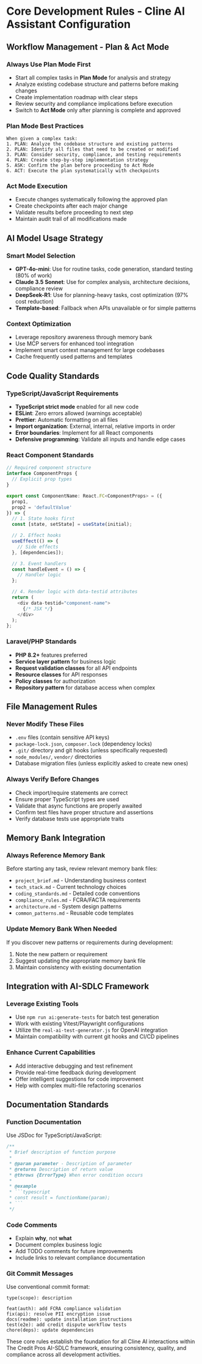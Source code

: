 # Core Development Rules - Cline AI Assistant Configuration

## Workflow Management - Plan & Act Mode

### Always Use Plan Mode First

- Start all complex tasks in **Plan Mode** for analysis and strategy
- Analyze existing codebase structure and patterns before making changes
- Create implementation roadmap with clear steps
- Review security and compliance implications before execution
- Switch to **Act Mode** only after planning is complete and approved

### Plan Mode Best Practices

```
When given a complex task:
1. PLAN: Analyze the codebase structure and existing patterns
2. PLAN: Identify all files that need to be created or modified
3. PLAN: Consider security, compliance, and testing requirements
4. PLAN: Create step-by-step implementation strategy
5. ASK: Confirm the plan before proceeding to Act Mode
6. ACT: Execute the plan systematically with checkpoints
```

### Act Mode Execution

- Execute changes systematically following the approved plan
- Create checkpoints after each major change
- Validate results before proceeding to next step
- Maintain audit trail of all modifications made

## AI Model Usage Strategy

### Smart Model Selection

- **GPT-4o-mini**: Use for routine tasks, code generation, standard testing (80% of work)
- **Claude 3.5 Sonnet**: Use for complex analysis, architecture decisions, compliance review
- **DeepSeek-R1**: Use for planning-heavy tasks, cost optimization (97% cost reduction)
- **Template-based**: Fallback when APIs unavailable or for simple patterns

### Context Optimization

- Leverage repository awareness through memory bank
- Use MCP servers for enhanced tool integration
- Implement smart context management for large codebases
- Cache frequently used patterns and templates

## Code Quality Standards

### TypeScript/JavaScript Requirements

- **TypeScript strict mode** enabled for all new code
- **ESLint**: Zero errors allowed (warnings acceptable)
- **Prettier**: Automatic formatting on all files
- **Import organization**: External, internal, relative imports in order
- **Error boundaries**: Implement for all React components
- **Defensive programming**: Validate all inputs and handle edge cases

### React Component Standards

```typescript
// Required component structure
interface ComponentProps {
  // Explicit prop types
}

export const ComponentName: React.FC<ComponentProps> = ({
  prop1,
  prop2 = 'defaultValue'
}) => {
  // 1. State hooks first
  const [state, setState] = useState(initial);

  // 2. Effect hooks
  useEffect(() => {
    // Side effects
  }, [dependencies]);

  // 3. Event handlers
  const handleEvent = () => {
    // Handler logic
  };

  // 4. Render logic with data-testid attributes
  return (
    <div data-testid="component-name">
      {/* JSX */}
    </div>
  );
};
```

### Laravel/PHP Standards

- **PHP 8.2+** features preferred
- **Service layer pattern** for business logic
- **Request validation classes** for all API endpoints
- **Resource classes** for API responses
- **Policy classes** for authorization
- **Repository pattern** for database access when complex

## File Management Rules

### Never Modify These Files

- `.env` files (contain sensitive API keys)
- `package-lock.json`, `composer.lock` (dependency locks)
- `.git/` directory and git hooks (unless specifically requested)
- `node_modules/`, `vendor/` directories
- Database migration files (unless explicitly asked to create new ones)

### Always Verify Before Changes

- Check import/require statements are correct
- Ensure proper TypeScript types are used
- Validate that async functions are properly awaited
- Confirm test files have proper structure and assertions
- Verify database tests use appropriate traits

## Memory Bank Integration

### Always Reference Memory Bank

Before starting any task, review relevant memory bank files:

- `project_brief.md` - Understanding business context
- `tech_stack.md` - Current technology choices
- `coding_standards.md` - Detailed code conventions
- `compliance_rules.md` - FCRA/FACTA requirements
- `architecture.md` - System design patterns
- `common_patterns.md` - Reusable code templates

### Update Memory Bank When Needed

If you discover new patterns or requirements during development:

1. Note the new pattern or requirement
2. Suggest updating the appropriate memory bank file
3. Maintain consistency with existing documentation

## Integration with AI-SDLC Framework

### Leverage Existing Tools

- Use `npm run ai:generate-tests` for batch test generation
- Work with existing Vitest/Playwright configurations
- Utilize the `real-ai-test-generator.js` for OpenAI integration
- Maintain compatibility with current git hooks and CI/CD pipelines

### Enhance Current Capabilities

- Add interactive debugging and test refinement
- Provide real-time feedback during development
- Offer intelligent suggestions for code improvement
- Help with complex multi-file refactoring scenarios

## Documentation Standards

### Function Documentation

Use JSDoc for TypeScript/JavaScript:

````typescript
/**
 * Brief description of function purpose
 *
 * @param parameter - Description of parameter
 * @returns Description of return value
 * @throws {ErrorType} When error condition occurs
 *
 * @example
 * ```typescript
 * const result = functionName(param);
 * ```
 */
````

### Code Comments

- Explain **why**, not **what**
- Document complex business logic
- Add TODO comments for future improvements
- Include links to relevant compliance documentation

### Git Commit Messages

Use conventional commit format:

```
type(scope): description

feat(auth): add FCRA compliance validation
fix(api): resolve PII encryption issue
docs(readme): update installation instructions
test(e2e): add credit dispute workflow tests
chore(deps): update dependencies
```

These core rules establish the foundation for all Cline AI interactions within The Credit Pros AI-SDLC framework, ensuring consistency, quality, and compliance across all development activities.
